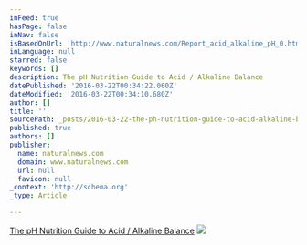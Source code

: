 ```yaml
---
inFeed: true
hasPage: false
inNav: false
isBasedOnUrl: 'http://www.naturalnews.com/Report_acid_alkaline_pH_0.html'
inLanguage: null
starred: false
keywords: []
description: The pH Nutrition Guide to Acid / Alkaline Balance
datePublished: '2016-03-22T00:34:22.060Z'
dateModified: '2016-03-22T00:34:10.680Z'
author: []
title: ''
sourcePath: _posts/2016-03-22-the-ph-nutrition-guide-to-acid-alkaline-balance.md
published: true
authors: []
publisher:
  name: naturalnews.com
  domain: www.naturalnews.com
  url: null
  favicon: null
_context: 'http://schema.org'
_type: Article

---
```

[The pH Nutrition Guide to Acid / Alkaline Balance][0]
![](https://the-grid-user-content.s3-us-west-2.amazonaws.com/1ae3ee72-8e94-4ed1-bce1-374961c2dcfb.jpg)

[0]: http://www.naturalnews.com/Report_acid_alkaline_pH_0.html